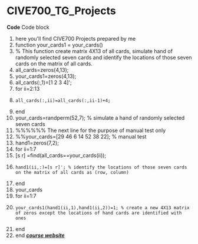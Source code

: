 # CIVE700_TG_Projects
**Code**
Code block


1. here you'll find CIVE700 Projects prepared by me
2. function your_cards1 = your_cards()
3. % This function create matrix 4X13 of all cards, simulate hand of randomly selected seven cards and identify the locations of those seven cards on the matrix of all cards.
4. all_cards=zeros(4,13);
5. your_cards1=zeros(4,13);
6. all_cards(:,1)=[1 2 3 4]';
7. for ii=2:13
8.     all_cards(:,ii)=all_cards(:,ii-1)+4;
9. end
10. your_cards=randperm(52,7); % simulate a hand of randomly selected seven cards
11. %%%%%% The next line for the purpose of manual test only
12. %%your_cards=[29 46 6 14 52 38 22]; % manual test
13. hand1=zeros(7,2);
14. for ii=1:7
15.    [s r]  =find(all_cards==your_cards(ii));
16.     hand1(ii,:)=[s r]'; % identify the locations of those seven cards on the matrix of all cards as (row, column)
17. end
18. your_cards
19. for ii=1:7
20.     your_cards1(hand1(ii,1),hand1(ii,2))=1; % create a new 4X13 matrix of zeros except the locations of hand cards are identified with ones
21. end
22. end
[***course website***](https://github.com/chulminy/CIVE497-CIVE700) 	
